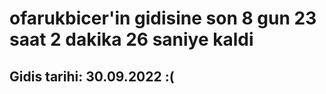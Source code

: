 # ofarukbicer'in gidisine son 8 gun 23 saat 2 dakika 26 saniye kaldi

## Gidis tarihi: 30.09.2022 :(